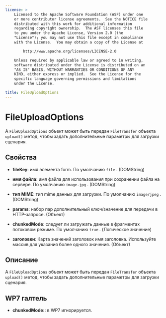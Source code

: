 ```yaml
---
license: >
    Licensed to the Apache Software Foundation (ASF) under one
    or more contributor license agreements.  See the NOTICE file
    distributed with this work for additional information
    regarding copyright ownership.  The ASF licenses this file
    to you under the Apache License, Version 2.0 (the
    "License"); you may not use this file except in compliance
    with the License.  You may obtain a copy of the License at

        http://www.apache.org/licenses/LICENSE-2.0

    Unless required by applicable law or agreed to in writing,
    software distributed under the License is distributed on an
    "AS IS" BASIS, WITHOUT WARRANTIES OR CONDITIONS OF ANY
    KIND, either express or implied.  See the License for the
    specific language governing permissions and limitations
    under the License.

title: FileUploadOptions
---
```


# FileUploadOptions

A `FileUploadOptions` объект может быть передан `FileTransfer` объекта `upload()` метод, чтобы задать дополнительные параметры для загрузки сценария.

## Свойства

*   **fileKey**: имя элемента form. По умолчанию `file` . (DOMString)

*   **имя файла**: имя файла для использования при сохранении файла на сервере. По умолчанию `image.jpg` . (DOMString)

*   **тип MIME**: тип mime данных для загрузки. По умолчанию `image/jpeg` . (DOMString)

*   **params**: набор пар дополнительный ключ/значение для передачи в HTTP-запросе. (Объект)

*   **chunkedMode**: следует ли загружать данные в фрагментах потоковом режиме. По умолчанию `true` . (Логическое значение)

*   **заголовки**: Карта значений заголовок имя заголовка. Используйте массив для указания более одного значения. (Объект)

## Описание

A `FileUploadOptions` объект может быть передан `FileTransfer` объекта `upload()` метод, чтобы задать дополнительные параметры для загрузки сценария.

## WP7 галтель

*   **chunkedMode:**: в WP7 игнорируется.